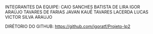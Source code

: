 INTEGRANTES DA EQUIPE:
CAIO SANCHES BATISTA DE LIRA
IGOR ARAÚJO TAVARES DE FARIAS
JAVAN KAUÊ TAVARES LACERDA
LUCAS VICTOR SILVA ARAUJO

DIRÉTORIO DO GITHUB:
https://github.com/igoratf/Projeto-lp2
